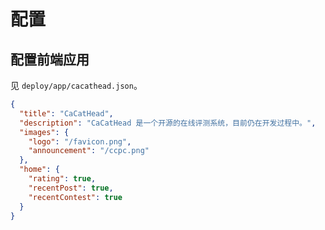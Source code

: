 # 配置

## 配置前端应用

见 `deploy/app/cacathead.json`。

```json
{
  "title": "CaCatHead",
  "description": "CaCatHead 是一个开源的在线评测系统，目前仍在开发过程中。",
  "images": {
    "logo": "/favicon.png",
    "announcement": "/ccpc.png"
  },
  "home": {
    "rating": true,
    "recentPost": true,
    "recentContest": true
  }
}
```
